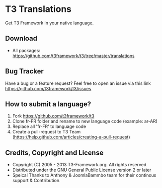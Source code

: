 T3 Translations
===============

Get T3 Framework in your native language.

Download 
--------
- All packages: https://github.com/t3framework/t3/tree/master/translations

Bug Tracker
-----------
Have a bug or a feature request? Feel free to open an issue via this link https://github.com/t3framework/t3/issues

How to submit a language?
-------------------------
1. Fork https://github.com/t3framework/t3
2. Clone fr-FR folder and rename to new language code (example: ar-AR)
3. Replace all 'fr-FR' to language code
4. Create a pull-request to T3 Team (https://help.github.com/articles/creating-a-pull-request)

Credits, Copyright and License
------------------------------
  * Copyright (C) 2005 - 2013 T3-Framework.org. All rights reserved.
  * Distributed under the GNU General Public License version 2 or later
  * Speical Thanks to Anthony & JoomlaBammbo team for their continous support & Contribution. 
